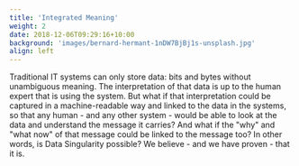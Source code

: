 ```yaml
---
title: 'Integrated Meaning'
weight: 2
date: 2018-12-06T09:29:16+10:00
background: 'images/bernard-hermant-1nDW7BjBj1s-unsplash.jpg'
align: left
---
```


Traditional IT systems can only store data: bits and bytes without unambiguous meaning. The interpretation of that data is up to the human expert that is using the system. But what if that interpretation could be captured in a machine-readable way and linked to the data in the systems, so that any human - and any other system -  would be able to look at the data and understand the message it carries? And what if the "why" and "what now" of that message could be linked to the message too? In other words, is Data Singularity possible? We believe - and we have proven - that it is.